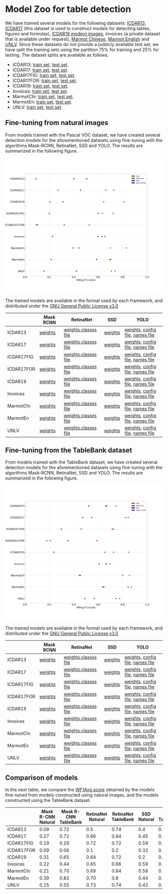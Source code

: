 # Model Zoo for table detection

We have trained several models for the following datasets: [ICDAR13](http://www.tamirhassan.com/html/competition.html), [ICDAR17](http://u-pat.org/ICDAR2017/program_competitions.php) (this dataset is used to construct models for detecting tables, figures and formulas), [ICDAR19 modern images](http://sac.founderit.com/), Invoices (a private dataset that is available under request), [Marmot Chinese](http://www.icst.pku.edu.cn/cpdp/sjzy/index.htm), [Marmot English](http://www.icst.pku.edu.cn/cpdp/sjzy/index.htm) and [UNLV](https://dl.acm.org/citation.cfm?id=1815345). Since these datasets do not provide a publicly available test set; we have split the training sets using the partition 75% for training and 25% for testing. The dataset splits are available as follows. 


- ICDAR13: [train set](splits/icdar13-train.txt), [test set](splits/icdar13-test.txt).
- ICDAR17: [train set](splits/icdar17-train.txt), [test set](splits/icdar17-test.txt).
- ICDAR17FIG: [train set](splits/icdar17-train.txt), [test set](splits/icdar17-test.txt).
- ICDAR17FOR: [train set](splits/icdar17-train.txt), [test set](splits/icdar17-test.txt).
- ICDAR19: [train set](splits/icdar19-train.txt), [test set](splits/icdar19-test.txt).
- Invoices: [train set](splits/invoices-train.txt), [test set](splits/invoices-test.txt).
- MarmotChi: [train set](splits/marmotChi-train.txt), [test set](splits/marmotChi-test.txt).
- MarmotEn: [train set](splits/marmotEn-train.txt), [test set](splits/marmotEn-test.txt).
- UNLV: [train set](splits/unlv-train.txt), [test set](splits/unlv-test.txt).

## Fine-tuning from natural images

From models trained with the Pascal VOC dataset, we have created several detection models for the aforementioned datasets using fine-tuning with the algorithms Mask-RCNN, RetinaNet, SSD and YOLO. The results are summarized in the following figure.

![Results transfer learning from natural images](images/das.png)

The trained models are available in the format used by each framework, and distributed under the [GNU General Public License v3.0](https://www.gnu.org/licenses/gpl-3.0.html)

|| Mask RCNN|RetinaNet|SSD|YOLO|
|----------|----------|----------|----------|----------|
|ICDAR13| [weights]()|[weights](https://unirioja-my.sharepoint.com/:u:/g/personal/cedomin_unirioja_es/ETENKY4y9jZKv3dEC-WHlnYBGCP8oUhEzxwZZF9SiJ18jQ?e=wXi696),[classes file](https://raw.githubusercontent.com/holms-ur/fine-tuning/master/code/retinanet/retinanet_classes.csv)| [weights]() |  [weights](https://unirioja-my.sharepoint.com/:u:/g/personal/cedomin_unirioja_es/EU0QwvNmCEtGlu4JSbAP9gQBsR9KIjxQJJLIML6cDy380A?e=L2KNyY), [config file](https://raw.githubusercontent.com/holms-ur/fine-tuning/master/code/yolo/tablasFinaltest416320.cfg), [names file](https://raw.githubusercontent.com/holms-ur/fine-tuning/master/code/yolo/vocTablas.names)|
|ICDAR17| [weights]()|[weights](https://unirioja-my.sharepoint.com/:u:/g/personal/cedomin_unirioja_es/EfuX-LOhZMRFh1ANtYwcCjsBkOiFQbTzHXnoSb1U265YHw?e=0RghNs),[classes file](https://raw.githubusercontent.com/holms-ur/fine-tuning/master/code/retinanet/retinanet_classes.csv)| [weights]() |  [weights](https://unirioja-my.sharepoint.com/:u:/g/personal/cedomin_unirioja_es/ETMmVrsbVcdGse4R-fOhkocBzJjrIMzaxgn_ovzm7dRteQ?e=k0Okzg), [config file](https://raw.githubusercontent.com/holms-ur/fine-tuning/master/code/yolo/tablasFinaltest416320.cfg), [names file](https://raw.githubusercontent.com/holms-ur/fine-tuning/master/code/yolo/vocTablas.names)|
|ICDAR17FIG| [weights]()|[weights](https://unirioja-my.sharepoint.com/:u:/g/personal/cedomin_unirioja_es/EQ6kc_ShScNBhfITZldWKmwBjVbYVRWKPN8Zr4U8Z6n2VQ?e=bqcDKS),[classes file](https://raw.githubusercontent.com/holms-ur/fine-tuning/master/code/retinanet/retinanet_classes.csv)| [weights]() |  [weights](https://unirioja-my.sharepoint.com/:u:/g/personal/cedomin_unirioja_es/Eeg-oEPdxl5PuQyjqNedGpMBaYLryQSPZp9HOO6S8acqaQ?e=vVHTsf), [config file](https://raw.githubusercontent.com/holms-ur/fine-tuning/master/code/yolo/tablasFinaltest416320.cfg), [names file](https://raw.githubusercontent.com/holms-ur/fine-tuning/master/code/yolo/vocTablas.names)|
|ICDAR17FOR| [weights]()|[weights](https://unirioja-my.sharepoint.com/:u:/g/personal/cedomin_unirioja_es/EUfxS7ZwTAtIthw5kS08ffIB4vOFiXagDqfHSRLVBhlzxw?e=9t2O40),[classes file](https://raw.githubusercontent.com/holms-ur/fine-tuning/master/code/retinanet/retinanet_classes.csv)| [weights]() |  [weights](https://unirioja-my.sharepoint.com/:u:/g/personal/cedomin_unirioja_es/EX004aBDx0ZGsM4QfX9PoCsBzPddsr38A8A3mIGpSiROLw?e=xWwbFg), [config file](https://raw.githubusercontent.com/holms-ur/fine-tuning/master/code/yolo/tablasFinaltest416320.cfg), [names file](https://raw.githubusercontent.com/holms-ur/fine-tuning/master/code/yolo/vocTablas.names)|
|ICDAR19| [weights]()|[weights](),[classes file](https://raw.githubusercontent.com/holms-ur/fine-tuning/master/code/retinanet/retinanet_classes.csv)| [weights]() |  [weights](), [config file](https://raw.githubusercontent.com/holms-ur/fine-tuning/master/code/yolo/tablasFinaltest416320.cfg), [names file](https://raw.githubusercontent.com/holms-ur/fine-tuning/master/code/yolo/vocTablas.names)|
|Invoices| [weights]()|[weights](https://unirioja-my.sharepoint.com/:u:/g/personal/cedomin_unirioja_es/EcZ4vdhqm1lHjDi6okTWbEkBTVoZN-6VTlMF6jr9TEF0qw?e=vWWsHs),[classes file](https://raw.githubusercontent.com/holms-ur/fine-tuning/master/code/retinanet/retinanet_classes.csv)| [weights]() |  [weights](https://unirioja-my.sharepoint.com/:u:/g/personal/cedomin_unirioja_es/EVqiaX3VgVZLmTbUBe0kRbQBCf0r1peyo5d_8k3YYJg3FQ?e=R6ZGA3), [config file](https://raw.githubusercontent.com/holms-ur/fine-tuning/master/code/yolo/tablasFinaltest416320.cfg), [names file](https://raw.githubusercontent.com/holms-ur/fine-tuning/master/code/yolo/vocTablas.names)|
|MarmotChi| [weights]()|[weights](https://unirioja-my.sharepoint.com/:u:/g/personal/cedomin_unirioja_es/ERIcHRYk3bJFgPziH3WhvVwBO_-xx-HdNUwfmiv2S45A-A?e=1bzjp3),[classes file](https://raw.githubusercontent.com/holms-ur/fine-tuning/master/code/retinanet/retinanet_classes.csv)| [weights]() |  [weights](https://unirioja-my.sharepoint.com/:u:/g/personal/cedomin_unirioja_es/EeypoDUR2TxPqKoymbZJxNsBYwocn1F_cTikDXKBk1iKhg?e=ET6CAV), [config file](https://raw.githubusercontent.com/holms-ur/fine-tuning/master/code/yolo/tablasFinaltest416320.cfg), [names file](https://raw.githubusercontent.com/holms-ur/fine-tuning/master/code/yolo/vocTablas.names)|
|MarmotEn| [weights]()|[weights](https://unirioja-my.sharepoint.com/:u:/g/personal/cedomin_unirioja_es/Edi3QTUsUh1GpFUu3DV1KrYBZUCBheGymXDrQKyG7FdZmA?e=NPa4Pt),[classes file](https://raw.githubusercontent.com/holms-ur/fine-tuning/master/code/retinanet/retinanet_classes.csv)| [weights]() |  [weights](https://unirioja-my.sharepoint.com/:u:/g/personal/cedomin_unirioja_es/EXq35-moQl1MoM_PM5VuJE4BLjeXAET7mXfGmUNIRtmiVg?e=asCckz), [config file](https://raw.githubusercontent.com/holms-ur/fine-tuning/master/code/yolo/tablasFinaltest416320.cfg), [names file](https://raw.githubusercontent.com/holms-ur/fine-tuning/master/code/yolo/vocTablas.names)|
|UNLV| [weights]()|[weights](https://unirioja-my.sharepoint.com/:u:/g/personal/cedomin_unirioja_es/ETft6nXCka1LppxRVmkXjhgBFx0e7UkTdJWigxnbox4MFQ?e=D9lrHP),[classes file](https://raw.githubusercontent.com/holms-ur/fine-tuning/master/code/retinanet/retinanet_classes.csv)| [weights]() |  [weights](https://unirioja-my.sharepoint.com/:u:/g/personal/cedomin_unirioja_es/EVA4H2k4O4ZDvO-SlYE5l0wBS0L_7_KOXNI9_RmVQvcQfw?e=5dGGZS), [config file](https://raw.githubusercontent.com/holms-ur/fine-tuning/master/code/yolo/tablasFinaltest416320.cfg), [names file](https://raw.githubusercontent.com/holms-ur/fine-tuning/master/code/yolo/vocTablas.names)|


## Fine-tuning from the TableBank dataset

From models trained with the TableBank dataset, we have created several detection models for the aforementioned datasets using fine-tuning with the algorithms Mask-RCNN, RetinaNet, SSD and YOLO. The results are summarized in the following figure.

![Results transfer learning from the TableBank dataset](images/dasTrans.png)

The trained models are available in the format used by each framework, and distributed under the [GNU General Public License v3.0](https://www.gnu.org/licenses/gpl-3.0.html)

|| Mask RCNN|RetinaNet|SSD|YOLO|
|----------|----------|----------|----------|----------|
|ICDAR13| [weights]()|[weights](https://unirioja-my.sharepoint.com/:u:/g/personal/cedomin_unirioja_es/EWNyYcH_QhpGhNXhA8F608oBnwAFmFO2uRhY7dA5DzgAQw?e=evMw0i),[classes file](https://raw.githubusercontent.com/holms-ur/fine-tuning/master/code/retinanet/retinanet_classes.csv)| [weights]() |  [weights](https://unirioja-my.sharepoint.com/:u:/g/personal/cedomin_unirioja_es/EU2UHSi2X7ZHhUgkWVBZmcABDSbzxBL-cdXijp47gbrfLw?e=mXYm7i), [config file](https://raw.githubusercontent.com/holms-ur/fine-tuning/master/code/yolo/tablasFinaltest416320.cfg), [names file](https://raw.githubusercontent.com/holms-ur/fine-tuning/master/code/yolo/vocTablas.names)|
|ICDAR17| [weights]()|[weights](https://unirioja-my.sharepoint.com/:u:/g/personal/cedomin_unirioja_es/Ea6zj5YFSGdKoikX1WB2JjUBtks4KXjEJRSrAlkGLh_sAQ?e=na1KNN),[classes file](https://raw.githubusercontent.com/holms-ur/fine-tuning/master/code/retinanet/retinanet_classes.csv)| [weights]() |  [weights](https://unirioja-my.sharepoint.com/:u:/g/personal/cedomin_unirioja_es/ESh0c7AYAERFo1mW0jx5UtkB9sFrOyLIbCC8ZzKM4UWtXg?e=7BC2yA), [config file](https://raw.githubusercontent.com/holms-ur/fine-tuning/master/code/yolo/tablasFinaltest416320.cfg), [names file](https://raw.githubusercontent.com/holms-ur/fine-tuning/master/code/yolo/vocTablas.names)|
|ICDAR17FIG| [weights]()|[weights](https://unirioja-my.sharepoint.com/:u:/g/personal/cedomin_unirioja_es/EYq7Op99i_xJi39AiLyZ3bUBKLjqon5uNsq7x3bm3SoPaw?e=NXozvP),[classes file](https://raw.githubusercontent.com/holms-ur/fine-tuning/master/code/retinanet/retinanet_classes.csv)| [weights]() |  [weights](https://unirioja-my.sharepoint.com/:u:/g/personal/cedomin_unirioja_es/Ee-xiC8-sTxMjKiLPGT0wcQBORVUlOpjFc81Q47ow4BOQQ?e=DMjCkX), [config file](https://raw.githubusercontent.com/holms-ur/fine-tuning/master/code/yolo/tablasFinaltest416320.cfg), [names file](https://raw.githubusercontent.com/holms-ur/fine-tuning/master/code/yolo/vocTablas.names)|
|ICDAR17FOR| [weights]()|[weights](https://unirioja-my.sharepoint.com/:u:/g/personal/cedomin_unirioja_es/EdeBMpQ0Le5OrxGBZEsIK08BBX4qEptUlaEgEF9mKs2oDQ?e=ZfOHSz),[classes file](https://raw.githubusercontent.com/holms-ur/fine-tuning/master/code/retinanet/retinanet_classes.csv)| [weights]() |  [weights](https://unirioja-my.sharepoint.com/:u:/g/personal/cedomin_unirioja_es/EQL6UcTvV7ZHgsiZBptIMGEB-uMPAytxpEIPdPMIFF8OMg?e=eGq4cG), [config file](https://raw.githubusercontent.com/holms-ur/fine-tuning/master/code/yolo/tablasFinaltest416320.cfg), [names file](https://raw.githubusercontent.com/holms-ur/fine-tuning/master/code/yolo/vocTablas.names)|
|ICDAR19| [weights]()|[weights](),[classes file](https://raw.githubusercontent.com/holms-ur/fine-tuning/master/code/retinanet/retinanet_classes.csv)| [weights]() |  [weights](), [config file](https://raw.githubusercontent.com/holms-ur/fine-tuning/master/code/yolo/tablasFinaltest416320.cfg), [names file](https://raw.githubusercontent.com/holms-ur/fine-tuning/master/code/yolo/vocTablas.names)|
|Invoices| [weights]()|[weights](https://unirioja-my.sharepoint.com/:u:/g/personal/cedomin_unirioja_es/EVuCztrCBvJFqyAQl8IFeyIByylYou-c4wogaMfXAGNHZQ?e=IjFfIM),[classes file](https://raw.githubusercontent.com/holms-ur/fine-tuning/master/code/retinanet/retinanet_classes.csv)| [weights]() |  [weights](https://unirioja-my.sharepoint.com/:u:/g/personal/cedomin_unirioja_es/EYrBpkAnuo5FjeH52SSS4o8BjYBXDbQ62b2U43xysw2Z1A?e=yLbe9L), [config file](https://raw.githubusercontent.com/holms-ur/fine-tuning/master/code/yolo/tablasFinaltest416320.cfg), [names file](https://raw.githubusercontent.com/holms-ur/fine-tuning/master/code/yolo/vocTablas.names)|
|MarmotChi| [weights]()|[weights](https://unirioja-my.sharepoint.com/:u:/g/personal/cedomin_unirioja_es/EffRr51kAzBAkOq8dAHVK54BhXBoOJyS9twk74-EDm1tvg?e=gMeDOG),[classes file](https://raw.githubusercontent.com/holms-ur/fine-tuning/master/code/retinanet/retinanet_classes.csv)| [weights]() |  [weights](https://unirioja-my.sharepoint.com/:u:/g/personal/cedomin_unirioja_es/ESZGsuGCX0hCirvi1ueu62EBT_IIiHXhprKJiDIfoNXzvg?e=XIcu3a), [config file](https://raw.githubusercontent.com/holms-ur/fine-tuning/master/code/yolo/tablasFinaltest416320.cfg), [names file](https://raw.githubusercontent.com/holms-ur/fine-tuning/master/code/yolo/vocTablas.names)|
|MarmotEn| [weights]()|[weights](https://unirioja-my.sharepoint.com/:u:/g/personal/cedomin_unirioja_es/EdbvWcKPM9FFjYo9Pr_tQ8wBLb3x2WTyHC-qdv0maMUwew?e=EyvhJe),[classes file](https://raw.githubusercontent.com/holms-ur/fine-tuning/master/code/retinanet/retinanet_classes.csv)| [weights]() |  [weights](https://unirioja-my.sharepoint.com/:u:/g/personal/cedomin_unirioja_es/ES_T96i_HmBLqFL3d-vBUTUBHmwN7sJY4YBhxvqk9lApHw?e=jGdx0l), [config file](https://raw.githubusercontent.com/holms-ur/fine-tuning/master/code/yolo/tablasFinaltest416320.cfg), [names file](https://raw.githubusercontent.com/holms-ur/fine-tuning/master/code/yolo/vocTablas.names)|
|UNLV| [weights]()|[weights](https://unirioja-my.sharepoint.com/:u:/g/personal/cedomin_unirioja_es/ERGZhy0kC91GrqnJd1GuhdQBka4nC3qpzolsVOCxmIHVgQ?e=Axjjna),[classes file](https://raw.githubusercontent.com/holms-ur/fine-tuning/master/code/retinanet/retinanet_classes.csv)| [weights]() |  [weights](https://unirioja-my.sharepoint.com/:u:/g/personal/cedomin_unirioja_es/EYFwrK7aiaVDqYHLRqy_qqABTNdoiiwibRrKPVACJYbCvw?e=G0m8qg), [config file](https://raw.githubusercontent.com/holms-ur/fine-tuning/master/code/yolo/tablasFinaltest416320.cfg), [names file](https://raw.githubusercontent.com/holms-ur/fine-tuning/master/code/yolo/vocTablas.names)|

## Comparison of models

In the next table, we compare the [WF1Avg score](http://sac.founderit.com/evaluation.html) obtained by the models fine-tuned from models constructed using natural images, and the models constructed using the TableBank dataset.

||Mask R-CNN Natural| Mask R-CNN TableBank |RetinaNet Natural| RetinaNet TableBank |SSD Natural| SSD TableBank |YOLO Natural| YOLO TableBank |
|----------|----------|----------|----------|----------|----------|----------|----------|----------|
|ICDAR13|0.09|0.72|0.5|0.74|0.4|0.52|0.50|0.66|
|ICDAR17|0.27|0.72|0.66|0.84|0.45|0.47|0.72|0.82|
|ICDAR17FIG|0.19|0.29|0.72|0.72|0.59|0.29|0.63|0.71|
|ICDAR17FOR|0.09|0.06|0.1|0.2|0.32|0.35|0.52|0.59|
|ICDAR19|0.31|0.65|0.64|0.72|0.2|0.23|0.81|0.85|
|Invoices|0.22|0.44|0.65|0.66|0.59|0.66|0.63|0.69|
|MarmotChi|0.21|0.70|0.69|0.84|0.58|0.64|0.7|0.87|
|MarmotEn|0.39|0.82|0.70|0.8|0.44|0.45|0.83|0.85|
|UNLV|0.15|0.55|0.73|0.74|0.42|0.49|0.7|0.77|

